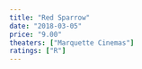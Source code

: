 ```yaml
---
title: "Red Sparrow"
date: "2018-03-05"
price: "9.00"
theaters: ["Marquette Cinemas"]
ratings: ["R"]
---
```

